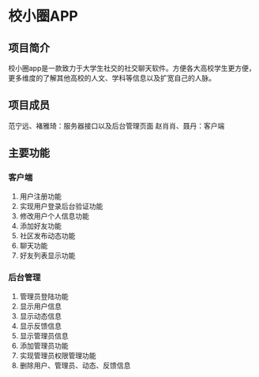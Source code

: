 # 校小圈APP
## 项目简介
  校小圈app是一款致力于大学生社交的社交聊天软件。方便各大高校学生更方便，更多维度的了解其他高校的人文、学科等信息以及扩宽自己的人脉。
## 项目成员
范宁远、褚雅琦：服务器接口以及后台管理页面
赵肖肖、聂丹：客户端
## 主要功能
### 客户端
1. 用户注册功能
2. 实现用户登录后台验证功能
3. 修改用户个人信息功能
4. 添加好友功能
5. 社区发布动态功能
6. 聊天功能
7. 好友列表显示功能
### 后台管理
1. 管理员登陆功能
2. 显示用户信息
3. 显示动态信息
4. 显示反馈信息
5. 显示管理员信息
6. 添加管理员功能
7. 实现管理员权限管理功能
8. 删除用户、管理员、动态、反馈信息

